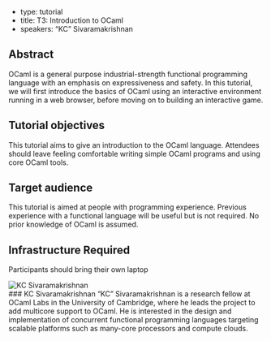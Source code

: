 - type: tutorial
- title: T3: Introduction to OCaml
- speakers: “KC” Sivaramakrishnan

## Abstract
OCaml is a general purpose industrial-strength functional programming language with an emphasis on expressiveness and safety. In this tutorial, we will first introduce the basics of OCaml using an interactive environment running in a web browser, before moving on to building an interactive game.

## Tutorial objectives
This tutorial aims to give an introduction to the OCaml language. Attendees should leave feeling comfortable writing simple OCaml programs and using core OCaml tools.

## Target audience
This tutorial is aimed at people with programming experience. Previous experience with a functional language will be useful but is not required. No prior knowledge of OCaml is assumed.

## Infrastructure Required
Participants should bring their own laptop

<div class="author media" media:type="text/omd">

<div class="image">
<div class="avatar">
<img src="img/User_silhouette_512.png" alt="KC Sivaramakrishnan"></img>
</div>
</div>

<div class="content" media:type="text/omd">
### KC Sivaramakrishnan
“KC” Sivaramakrishnan is a research fellow at OCaml Labs in the University of Cambridge, where he leads the project to add multicore support to OCaml. He is interested in the design and implementation of concurrent functional programming languages targeting scalable platforms such as many-core processors and compute clouds.
</div>

</div>
